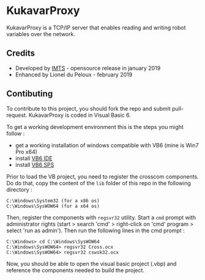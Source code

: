# KukavarProxy

KukavarProxy is a TCP/IP server that enables reading and writing robot variables over the network.

## Credits

* Developed by [IMTS](www.imts.eu) - opensource release in january 2019
* Enhanced by Lionel du Peloux - february 2019

## Contibuting

To contribute to this project, you should fork the repo and submit pull-request. KukavarProxy is coded in Visual Basic 6.

To get a working development environment this is the steps you might follow :
* get a working installation of windows compatible with VB6 (mine is Win7 Pro x64)
* install [VB6 IDE](https://stackoverflow.com/questions/8029122/where-can-i-get-a-vb6-ide)
* install [VB6 SPS](https://www.microsoft.com/fr-fr/download/details.aspx?id=5721)

Prior to load the VB project, you need to register the crosscom components. Do do that, copy 
the content of the `lib` folder of this repo in the following directory :

```
C:\Windows\System32 (for a x86 os)
C:\Windows\SysWOW64 (for a x64 os)
```

Then, register the components with `regsvr32` utility. Start a `cmd` prompt with administrator rights (start > search 'cmd' > right-click on 'cmd' program > select 'run as admin'). Then run the following lines in the cmd prompt :

```
C:\Windows> cd C:\Windows\SysWOW64
C:\Windows\SysWOW64> regsvr32 Cross.ocx
C:\Windows\SysWOW64> regsvr32 cswsk32.ocx
```

Now, you should be able to open the visual basic project (.vbp) and reference the components needed to build the project.
